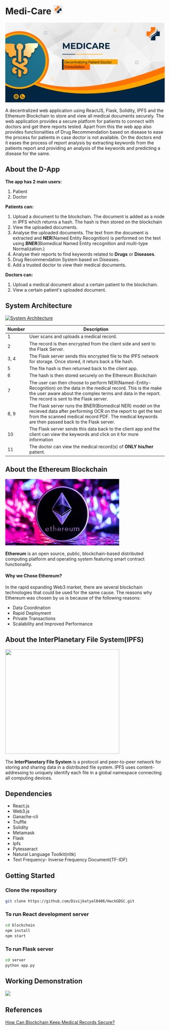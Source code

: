# Medi-Care <img src="https://github.com/Divijkatyal0406/HackGDSC/blob/master/Readme_requirements/Logo1.png" height="30px" width="30px"/>

![Banner](https://github.com/Divijkatyal0406/HackGDSC/blob/master/Readme_requirements/MediCare%20Banner.png) <br>

A decentralized web application using ReactJS, Flask, Solidity, IPFS and the Ethereum Blockchain to store and view all medical documents securely. The web application provides a secure platform for patients to connect with doctors and get there reports tested. Apart from this the web app also provides functionalities of Drug Recommendation based on disease to ease the process for patients in case doctor is not available. On the doctors end it eases the process of report analysis by extracting keywords from the patients report and providing an analysis of the keywords and predicting a disease for the same.

## About the D-App

<b>The app has 2 main users:</b>
1. Patient
2. Doctor

<b>Patients can:</b>
<ol>
<li> Upload a document to the blockchain. The document is added as a node in IPFS which returns a hash. The hash is then stored on the blockchain</li>
<li> View the uploaded documents.</li>
<li> Analyse the uploaded documents. The text from the document is extracted and <b>NER</b>(Named Entity Recognition) is performed on the text using <b>BNER</b>(Biomedical Named Entity recognition and multi-type Normalization.)</li>
<li> Analyse their reports to find keywords related to <b>Drugs</b> or <b>Diseases</b>.</li>
<li> Drug Recommendation System based on Diseases. </li>
<li> Add a trusted doctor to view their medical documents.</li>
</ol>

<b>Doctors can:</b>
<ol>
<li> Upload a medical document about a certain patient to the blockchain.</li>
<li> View a certain patient's uploaded document.</li>
</ol>

## System Architecture

<a href="https://ibb.co/mCq4TDZ"><img src="https://i.ibb.co/6RPFwn9/diagram.jpg" alt="System Architecture" border="0"></a><br />

| Number      | Description |
| ----------- | ----------- |
| 1           | User scans and uploads a medical record.       |
| 2      | The record is then encrypted from the client side and sent to the Flask Server.        |
| 3, 4           | The Flask server sends this encrypted file to the IPFS network for storage. Once stored, it returs back a file hash.       |
| 5       | The file hash is then returned back to the client app.        |
| 6        | The hash is then stored securely on the Ethereum Blockchain        |
| 7          | The user can then choose to perform NER(Named-Entity-Recognition) on the data in the medical record. This is the make the user aware about the complex terms and data in the report. The record is sent to the Flask server.       |
| 8, 9        | The Flask server runs the BNER(Biomedical NER) model on the recieved data after performing OCR on the report to get the text from the scanned medical record PDF. The medical keywords are then passed back to the Flask server.        |
| 10 | The Flask server sends this data back to the client app and the client can view the keywords and click on it for more information |
| 11           | The doctor can view the medical record(s) of <b>ONLY his/her</b> patient.      |

## About the Ethereum Blockchain

<img src="https://github.com/Divijkatyal0406/HackGDSC/blob/master/Readme_requirements/Ethereum.jpg" height="210px" width="360px"/>

<b>Ethereum</b> is an open source, public, blockchain-based distributed computing platform and operating system featuring smart contract functionality.

#### Why we Chose Ethereum?
In the rapid expanding Web3 market, there are several blockchain technologies that could be used for the same cause. The reasons why Ethereum was chosen by us is because of the following reasons:
- Data Coordination
- Rapid Deployment
- Private Transactions
- Scalability and Improved Performance

## About the InterPlanetary File System(IPFS)

<img src="https://upload.wikimedia.org/wikipedia/commons/1/18/Ipfs-logo-1024-ice-text.png" height="330px" width="360px"/>

The <b>InterPlanetary File System</b> is a protocol and peer-to-peer network for storing and sharing data in a distributed file system. IPFS uses content-addressing to uniquely identify each file in a global namespace connecting all computing devices.


## Dependencies
<ul>
  <li>React.js</li>
  <li>Web3.js</li>
  <li>Ganache-cli</li>
  <li>Truffle</li>
  <li>Solidity</li>
  <li>Metamask</li>
  <li>Flask</li>
  <li>Ipfs</li>
  <li>Pytesseract</li>
  <li>Natural Language Toolkit(nltk)</li>
  <li>Text Frequency- Inverse Frequency Document(TF-IDF)</li>
</ul>


## Getting Started

### Clone the repository
```bash
git clone https://github.com/Divijkatyal0406/HackGDSC.git
```

### To run React development server

```bash
cd blockchain
npm install
npm start
```

### To run Flask server
```bash
cd server
python app.py
```
## Working Demonstration

![](Readme_requirements/Medi-Care.gif)



## References

<a href="https://www.himss.org/resources/how-blockchain-can-be-used-personal-health-record-storage-and-security">How Can Blockchain Keep Medical Records Secure?</a>


